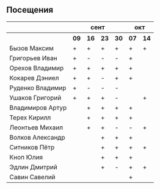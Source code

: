 ## Посещения

<table><tr><th></th><th colspan="4">сент</th><th colspan="2">окт</th></tr><tr><th></th><th>09</th><th>16</th><th>23</th><th>30</th><th>07</th><th>14</th></tr><tr><td>Бызов Максим</td><td>+</td><td>+</td><td>+</td><td>+</td><td>+</td><td>+</td></tr><tr><td>Григорьев Иван</td><td>+</td><td>-</td><td>-</td><td>-</td><td>+</td><td></td></tr><tr><td>Орехов Владимир</td><td>+</td><td>+</td><td>+</td><td>+</td><td>+</td><td></td></tr><tr><td>Кокарев Дэниел</td><td>+</td><td>+</td><td>-</td><td>+</td><td>+</td><td></td></tr><tr><td>Руденко Владимир</td><td>+</td><td>-</td><td>-</td><td>-</td><td></td><td></td></tr><tr><td>Ушаков Григорий</td><td>+</td><td>+</td><td>+</td><td>-</td><td></td><td>+</td></tr><tr><td>Владимиров Артур</td><td></td><td>+</td><td>+</td><td>+</td><td>+</td><td></td></tr><tr><td>Терех Кирилл</td><td></td><td>+</td><td>+</td><td>+</td><td>+</td><td></td></tr><tr><td>Леонтьев Михаил</td><td></td><td>+</td><td>+</td><td>-</td><td>-</td><td>+</td></tr><tr><td>Волков Александр</td><td></td><td></td><td>+</td><td>+</td><td>+</td><td></td></tr><tr><td>Ситников Пётр</td><td></td><td></td><td>+</td><td>+</td><td>+</td><td>+</td></tr><tr><td>Кноп Юлия</td><td></td><td></td><td>+</td><td>+</td><td>+</td><td></td></tr><tr><td>Эдлин Дмитрий</td><td></td><td></td><td>+</td><td>-</td><td>+</td><td>+</td></tr><tr><td>Савин Савелий</td><td></td><td></td><td></td><td></td><td>+</td><td></td></tr></table>